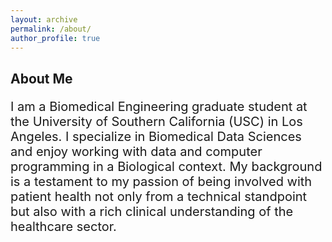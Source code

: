 ```yaml
---
layout: archive
permalink: /about/
author_profile: true
---
```


<h2>About Me</h2>
<p style="font-size:20px"> I am a Biomedical Engineering graduate student at the University of Southern California (USC) in Los Angeles. I specialize in Biomedical Data Sciences and enjoy working with data and computer programming in a Biological context. My background is a testament to my passion of being involved with patient health not only from a technical standpoint but also with a rich clinical understanding of the healthcare sector. </p>
